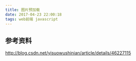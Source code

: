 ```yaml
---
title: 图片预加载
date: 2017-04-23 22:00:18
tags: web前端 javascript
---
```



## 参考资料

http://blog.csdn.net/yisuowushinian/article/details/46227115
